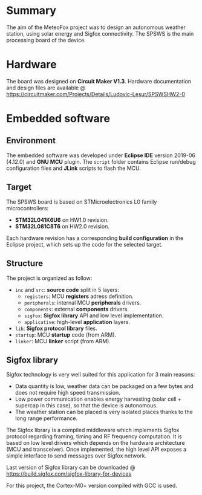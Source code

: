# Summary
The aim of the MeteoFox project was to design an autonomous weather station, using solar energy and Sigfox connectivity. The SPSWS is the main processing board of the device.

# Hardware
The board was designed on **Circuit Maker V1.3**. Hardware documentation and design files are available @ https://circuitmaker.com/Projects/Details/Ludovic-Lesur/SPSWSHW2-0

# Embedded software

## Environment
The embedded software was developed under **Eclipse IDE** version 2019-06 (4.12.0) and **GNU MCU** plugin. The `script` folder contains Eclipse run/debug configuration files and **JLink** scripts to flash the MCU.

## Target
The SPSWS board is based on STMicroelectronics L0 family microcontrollers:
* **STM32L041K6U6** on HW1.0 revision.
* **STM32L081C8T6** on HW2.0 revision.

Each hardware revision has a corresponding **build configuration** in the Eclipse project, which sets up the code for the selected target.

## Structure
The project is organized as follow:
* `inc` and `src`: **source code** split in 5 layers:
    * `registers`: MCU **registers** adress definition.
    * `peripherals`: internal MCU **peripherals** drivers.
    * `components`: external **components** drivers.
    * `sigfox`: **Sigfox library** API and low level implementation.
    * `applicative`: high-level **application** layers.
* `lib`: **Sigfox protocol library** files.
* `startup`: MCU **startup** code (from ARM).
* `linker`: MCU **linker** script (from ARM).

## Sigfox library

Sigfox technology is very well suited for this application for 3 main reasons:
* Data quantity is low, weather data can be packaged on a few bytes and does not require high speed transmission.
* Low power communication enables energy harvesting (solar cell + supercap in this case), so that the device is autonomous.
* The weather station can be placed is very isolated places thanks to the long range performance.

The Sigfox library is a compiled middleware which implements Sigfox protocol regarding framing, timing and RF frequency computation. It is based on low level drivers which depends on the hardware architecture (MCU and transceiver). Once implemented, the high level API exposes a simple interface to send messages over Sigfox network.

Last version of Sigfox library can be downloaded @ https://build.sigfox.com/sigfox-library-for-devices

For this project, the Cortex-M0+ version compiled with GCC is used.
